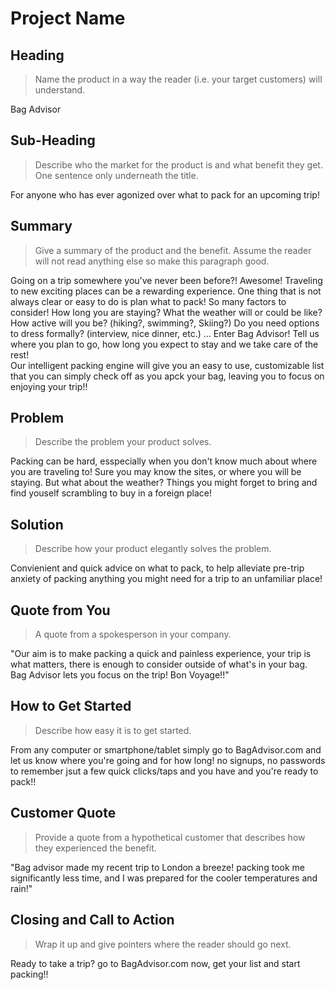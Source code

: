# Project Name #

<!-- 
> This material was originally posted [here](http://www.quora.com/What-is-Amazons-approach-to-product-development-and-product-management). It is reproduced here for posterities sake.

There is an approach called "working backwards" that is widely used at Amazon. They work backwards from the customer, rather than starting with an idea for a product and trying to bolt customers onto it. While working backwards can be applied to any specific product decision, using this approach is especially important when developing new products or features.

For new initiatives a product manager typically starts by writing an internal press release announcing the finished product. The target audience for the press release is the new/updated product's customers, which can be retail customers or internal users of a tool or technology. Internal press releases are centered around the customer problem, how current solutions (internal or external) fail, and how the new product will blow away existing solutions.

If the benefits listed don't sound very interesting or exciting to customers, then perhaps they're not (and shouldn't be built). Instead, the product manager should keep iterating on the press release until they've come up with benefits that actually sound like benefits. Iterating on a press release is a lot less expensive than iterating on the product itself (and quicker!).

If the press release is more than a page and a half, it is probably too long. Keep it simple. 3-4 sentences for most paragraphs. Cut out the fat. Don't make it into a spec. You can accompany the press release with a FAQ that answers all of the other business or execution questions so the press release can stay focused on what the customer gets. My rule of thumb is that if the press release is hard to write, then the product is probably going to suck. Keep working at it until the outline for each paragraph flows. 

Oh, and I also like to write press-releases in what I call "Oprah-speak" for mainstream consumer products. Imagine you're sitting on Oprah's couch and have just explained the product to her, and then you listen as she explains it to her audience. That's "Oprah-speak", not "Geek-speak".

Once the project moves into development, the press release can be used as a touchstone; a guiding light. The product team can ask themselves, "Are we building what is in the press release?" If they find they're spending time building things that aren't in the press release (overbuilding), they need to ask themselves why. This keeps product development focused on achieving the customer benefits and not building extraneous stuff that takes longer to build, takes resources to maintain, and doesn't provide real customer benefit (at least not enough to warrant inclusion in the press release).
 -->
 
## Heading ##
  > Name the product in a way the reader (i.e. your target customers) will understand.

  Bag Advisor

## Sub-Heading ##
  > Describe who the market for the product is and what benefit they get. One sentence only underneath the title.

  For anyone who has ever agonized over what to pack for an upcoming trip!

## Summary ##
  > Give a summary of the product and the benefit. Assume the reader will not read anything else so make this paragraph good.

  Going on a trip somewhere you've never been before?! Awesome!  Traveling to new exciting places can be a rewarding experience.  One thing that is not always clear or easy to do is plan what to pack!  So many factors to consider! 
    How long you are staying?
    What the weather will or could be like?
    How active will you be? (hiking?, swimming?, Skiing?)
    Do you need options to dress formally? (interview, nice dinner, etc.)
    ...
  Enter Bag Advisor! 
    Tell us where you plan to go, how long you expect to stay and we take care of the rest!  
  Our intelligent packing engine will give you an easy to use, customizable list that you can simply check off as you apck your bag,
  leaving you to focus on enjoying your trip!! 

## Problem ##
  > Describe the problem your product solves.

  Packing can be hard, esspecially when you don't know much about where you are traveling to!  Sure you may know the sites, or where you will be staying.  But what about the weather?  Things you might forget to bring and find youself scrambling to buy in a foreign place! 

## Solution ##
  > Describe how your product elegantly solves the problem.

  Convienient and quick advice on what to pack, to help alleviate pre-trip anxiety of packing anything you might need for a trip to an unfamiliar place!

## Quote from You ##
  > A quote from a spokesperson in your company.

  "Our aim is to make packing a quick and painless experience,  your trip is what matters, there is enough to consider outside of what's in your bag. Bag Advisor lets you focus on the trip!  Bon Voyage!!"

## How to Get Started ##
  > Describe how easy it is to get started.

  From any computer or smartphone/tablet  simply go to BagAdvisor.com and let us know where you're going and for how long!  no signups, no passwords to remember jsut a few quick clicks/taps and you have and you're ready to pack!!

## Customer Quote ##
  > Provide a quote from a hypothetical customer that describes how they experienced the benefit.

  "Bag advisor made my recent trip to London a breeze! packing took me significantly less time, and I was prepared for the cooler temperatures and rain!"

## Closing and Call to Action ##
  > Wrap it up and give pointers where the reader should go next.

  Ready to take a trip?  go to BagAdvisor.com now, get your list and start packing!! 